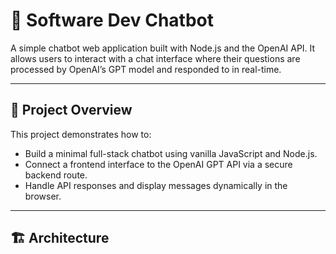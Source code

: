 # 💬 Software Dev Chatbot

A simple chatbot web application built with Node.js and the OpenAI API. It allows users to interact with a chat interface where their questions are processed by OpenAI’s GPT model and responded to in real-time.

---

## 🧠 Project Overview

This project demonstrates how to:

- Build a minimal full-stack chatbot using vanilla JavaScript and Node.js.
- Connect a frontend interface to the OpenAI GPT API via a secure backend route.
- Handle API responses and display messages dynamically in the browser.

---

## 🏗️ Architecture

